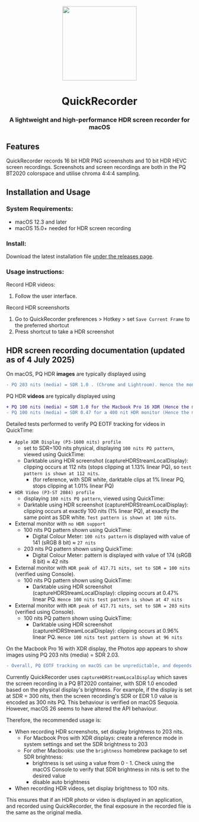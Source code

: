 #
<p align="center">
<img src="./QuickRecorder/Assets.xcassets/AppIcon.appiconset/icon_128x128@2x.png" width="200" height="200" />
<h1 align="center">QuickRecorder</h1>
<h3 align="center">A lightweight and high-performance HDR screen recorder for macOS
</p>

## Features
QuickRecorder records 16 bit HDR PNG screenshots and 10 bit HDR HEVC screen recordings. Screenshots and screen recordings are both in the PQ BT2020 colorspace and utilise chroma 4:4:4 sampling.

## Installation and Usage
### System Requirements:
- macOS 12.3 and later
- macOS 15.0+ needed for HDR screen recording

### Install:
Download the latest installation file [under the releases page](../../releases/latest).

### Usage instructions:

Record HDR videos:
1. Follow the user interface.

Record HDR screenshorts
1. Go to QuickRecorder preferences > Hotkey > set `Save Current Frame` to the preferred shortcut
2. Press shortcut to take a HDR screenshot


## HDR screen recording documentation (updated as of 4 July 2025)

On macOS, PQ HDR **images** are typically displayed using 
````diff
- PQ 203 nits (media) = SDR 1.0 . (Chrome and Lightroom). Hence the monitor should be set to SDR = 203 nits.
````
PQ HDR **videos** are typically displayed using
````diff
+ PQ 100 nits (media) ≈ SDR 1.0 for the Macbook Pro 16 XDR (Hence the monitor should be set to SDR = 100 nits)
- PQ 100 nits (media) = SDR 0.47 for a 400 nit HDR monitor (Hence the monitor should be set to SDR ≈ 203 nits)
````


Detailed tests performed to verify PQ EOTF tracking for videos in QuickTime:
  - `Apple XDR Display (P3-1600 nits) profile`
    - set to SDR=100 nits physical, displaying `100 nits PQ pattern`, viewed using QuickTime:
    - Darktable using HDR screenshot (captureHDRStreamLocalDisplay): clipping occurs at 112 nits (stops clipping at 1.13% linear PQ), so `test pattern is shown at 112 nits`.
      - (for reference, with SDR white, darktable clips at 1% linear PQ, stops clipping at 1.01% linear PQ)
  - `HDR Video (P3-ST 2084) profile`
    - displaying `100 nits PQ pattern`, viewed using QuickTime:
    - Darktable using HDR screenshot (captureHDRStreamLocalDisplay): clipping occurs at exactly 100 nits (1% linear PQ), at exactly the same point as SDR white. `Test pattern is shown at 100 nits`.
  - External monitor with `no HDR support`
    - 100 nits PQ pattern shown using QuickTime:
      - Digital Colour Meter: `100 nits pattern` is displayed with value of 141 (sRGB 8 bit) ≈ `27 nits`
    - 203 nits PQ pattern shown using QuickTime:
      - Digital Colour Meter: pattern is displayed with value of 174 (sRGB 8 bit) ≈ 42 nits
  - External monitor with `HDR peak of 417.71 nits, set to SDR = 100 nits` (verified using Console).
    - 100 nits PQ pattern shown using QuickTime:
      - Darktable using HDR screenshot (captureHDRStreamLocalDisplay): clipping occurs at 0.47% linear PQ. `Hence 100 nits test pattern is shown at 47 nits`
  - External monitor with `HDR peak of 417.71 nits, set to SDR = 203 nits` (verified using Console).
    - 100 nits PQ pattern shown using QuickTime:
      - Darktable using HDR screenshot (captureHDRStreamLocalDisplay): clipping occurs at 0.96% linear PQ. `Hence 100 nits test pattern is shown at 96 nits`


On the Macbook Pro 16 with XDR display, the Photos app appears to show images using PQ 203 nits (media) = SDR 2.03.


````diff
- Overall, PQ EOTF tracking on macOS can be unpredictable, and depends on the monitor used and the application.
````
      

Currently QuickRecorder uses `captureHDRStreamLocalDisplay` which saves the screen recording in a PQ BT2020 container, with SDR 1.0 encoded based on the physical display's brightness. For example, if the display is set at SDR = 300 nits, then the screen recording's SDR or EDR 1.0 value is encoded as 300 nits PQ. This behaviour is verified on macOS Sequoia. However, macOS 26 seems to have altered the API behaviour.

Therefore, the recommended usage is:
- When recording HDR screenshots, set display brightness to 203 nits.
  - For Macbook Pros with XDR displays: create a reference mode in system settings and set the SDR brightness to 203
  - For other Macbooks: use the `brightness` homebrew package to set SDR brightness:
    - brightness is set using a value from 0 - 1. Check using the macOS Console to verify that SDR brightness in nits is set to the desired value
    - disable auto brightness
- When recording HDR videos, set display brightness to 100 nits.

This ensures that if an HDR photo or video is displayed in an application, and recorded using QuickRecorder, the final exposure in the recorded file is the same as the original media.



